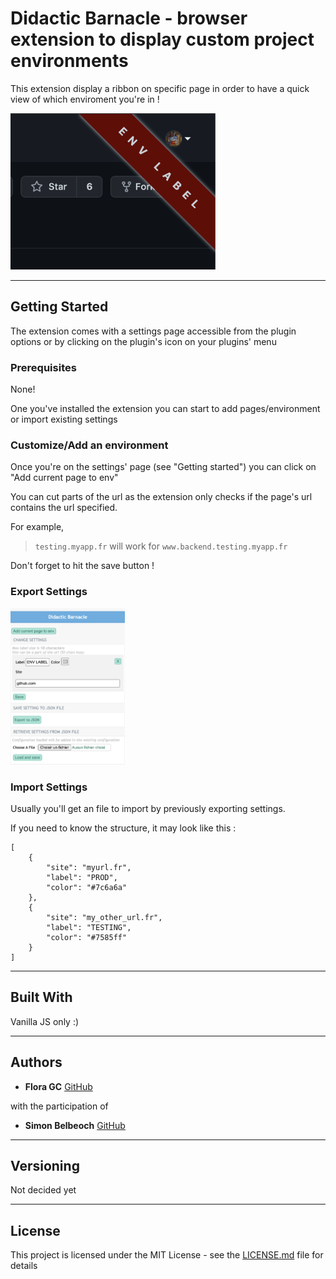 # Didactic Barnacle - browser extension to display custom project environments

This extension display a ribbon on specific page in order to have a quick view of which enviroment you're in ! 

<img src="documentation/assets/example.png" height="250"/>

---

## Getting Started

The extension comes with a settings page accessible from the plugin options or by clicking on the plugin's icon on your plugins' menu

### Prerequisites

None!

One you've installed the extension you can start to add pages/environment or import existing settings

### Customize/Add an environment

Once you're on the settings' page (see "Getting started")  you can click on "Add current page to env"

You can cut parts of the url as the extension only checks if the page's url contains the url specified. 

For example, 
> `testing.myapp.fr` will work for `www.backend.testing.myapp.fr`

Don't forget to hit the save button ! 


### Export Settings

<img src="documentation/assets/settings.png" height="250"/>


### Import Settings

Usually you'll get an file to import by previously exporting settings.



If you need to know the structure, it may look like this :

```
[
    {
        "site": "myurl.fr",
        "label": "PROD",
        "color": "#7c6a6a"
    },
    {
        "site": "my_other_url.fr",
        "label": "TESTING",
        "color": "#7585ff"
    }
]
```

---

## Built With

Vanilla JS only :) 

---

## Authors

* **Flora GC** [GitHub](https://github.com/floragc-octo/)

with the participation of 
* **Simon Belbeoch** [GitHub](https://github.com/LiquidITGuy)

---

## Versioning

Not decided yet

---

## License

This project is licensed under the MIT License - see the [LICENSE.md](LICENSE.md) file for details
